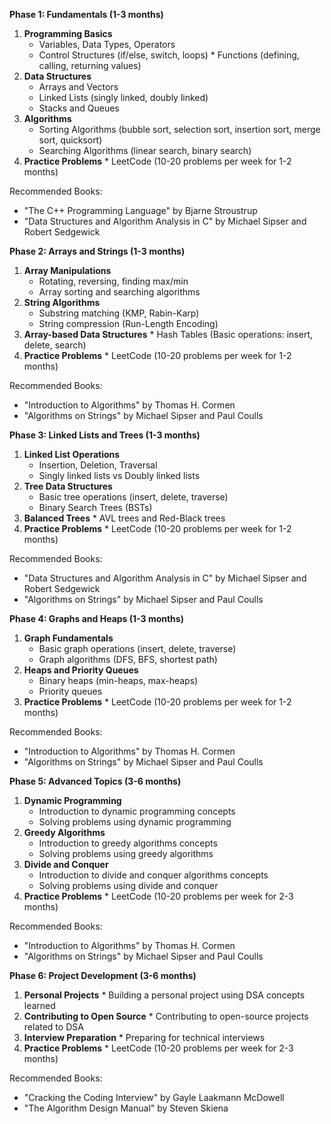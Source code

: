 **Phase 1: Fundamentals (1-3 months)**

1. **Programming Basics**
   * Variables, Data Types, Operators
   * Control Structures (if/else, switch, loops) \* Functions (defining, calling, returning values)
2. **Data Structures**
   * Arrays and Vectors
   * Linked Lists (singly linked, doubly linked)
   * Stacks and Queues
3. **Algorithms**
   * Sorting Algorithms (bubble sort, selection sort, insertion sort, merge sort, quicksort)
   * Searching Algorithms (linear search, binary search)
4. **Practice Problems** \* LeetCode (10-20 problems per week for 1-2 months)

Recommended Books:

- "The C++ Programming Language" by Bjarne Stroustrup
- "Data Structures and Algorithm Analysis in C" by Michael Sipser and Robert Sedgewick

**Phase 2: Arrays and Strings (1-3 months)**

1. **Array Manipulations**
   * Rotating, reversing, finding max/min
   * Array sorting and searching algorithms
2. **String Algorithms**
   * Substring matching (KMP, Rabin-Karp)
   * String compression (Run-Length Encoding)
3. **Array-based Data Structures** \* Hash Tables (Basic operations: insert, delete, search)
4. **Practice Problems** \* LeetCode (10-20 problems per week for 1-2 months)

Recommended Books:

- "Introduction to Algorithms" by Thomas H. Cormen
- "Algorithms on Strings" by Michael Sipser and Paul Coulls

**Phase 3: Linked Lists and Trees (1-3 months)**

1. **Linked List Operations**
   * Insertion, Deletion, Traversal
   * Singly linked lists vs Doubly linked lists
2. **Tree Data Structures**
   * Basic tree operations (insert, delete, traverse)
   * Binary Search Trees (BSTs)
3. **Balanced Trees** \* AVL trees and Red-Black trees
4. **Practice Problems** \* LeetCode (10-20 problems per week for 1-2 months)

Recommended Books:

- "Data Structures and Algorithm Analysis in C" by Michael Sipser and Robert Sedgewick
- "Algorithms on Strings" by Michael Sipser and Paul Coulls

**Phase 4: Graphs and Heaps (1-3 months)**

1. **Graph Fundamentals**
   * Basic graph operations (insert, delete, traverse)
   * Graph algorithms (DFS, BFS, shortest path)
2. **Heaps and Priority Queues**
   * Binary heaps (min-heaps, max-heaps)
   * Priority queues
3. **Practice Problems** \* LeetCode (10-20 problems per week for 1-2 months)

Recommended Books:

- "Introduction to Algorithms" by Thomas H. Cormen
- "Algorithms on Strings" by Michael Sipser and Paul Coulls

**Phase 5: Advanced Topics (3-6 months)**

1. **Dynamic Programming**
   * Introduction to dynamic programming concepts
   * Solving problems using dynamic programming
2. **Greedy Algorithms**
   * Introduction to greedy algorithms concepts
   * Solving problems using greedy algorithms
3. **Divide and Conquer**
   * Introduction to divide and conquer algorithms concepts
   * Solving problems using divide and conquer
4. **Practice Problems** \* LeetCode (10-20 problems per week for 2-3 months)

Recommended Books:

- "Introduction to Algorithms" by Thomas H. Cormen
- "Algorithms on Strings" by Michael Sipser and Paul Coulls

**Phase 6: Project Development (3-6 months)**

1. **Personal Projects** \* Building a personal project using DSA concepts learned
2. **Contributing to Open Source** \* Contributing to open-source projects related to DSA
3. **Interview Preparation** \* Preparing for technical interviews
4. **Practice Problems** \* LeetCode (10-20 problems per week for 2-3 months)

Recommended Books:

- "Cracking the Coding Interview" by Gayle Laakmann McDowell
- "The Algorithm Design Manual" by Steven Skiena
